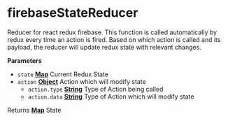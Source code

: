 <!-- Generated by documentation.js. Update this documentation by updating the source code. -->

# firebaseStateReducer

Reducer for react redux firebase. This function is called
automatically by redux every time an action is fired. Based on which action
is called and its payload, the reducer will update redux state with relevant
changes.

**Parameters**

-   `state` **[Map](https://developer.mozilla.org/en-US/docs/Web/JavaScript/Reference/Global_Objects/Map)** Current Redux State
-   `action` **[Object](https://developer.mozilla.org/en-US/docs/Web/JavaScript/Reference/Global_Objects/Object)** Action which will modify state
    -   `action.type` **[String](https://developer.mozilla.org/en-US/docs/Web/JavaScript/Reference/Global_Objects/String)** Type of Action being called
    -   `action.data` **[String](https://developer.mozilla.org/en-US/docs/Web/JavaScript/Reference/Global_Objects/String)** Type of Action which will modify state

Returns **[Map](https://developer.mozilla.org/en-US/docs/Web/JavaScript/Reference/Global_Objects/Map)** State
